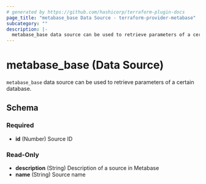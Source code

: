 ```yaml
---
# generated by https://github.com/hashicorp/terraform-plugin-docs
page_title: "metabase_base Data Source - terraform-provider-metabase"
subcategory: ""
description: |-
  metabase_base data source can be used to retrieve parameters of a certain database.
---
```


# metabase_base (Data Source)

`metabase_base` data source can be used to retrieve parameters of a certain database.



<!-- schema generated by tfplugindocs -->
## Schema

### Required

- **id** (Number) Source ID

### Read-Only

- **description** (String) Description of a source in Metabase
- **name** (String) Source name


